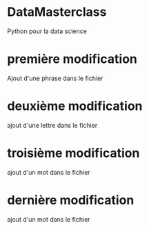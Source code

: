 # DataMasterclass
Python pour la data science

# première modification
Ajout d'une phrase dans le fichier

# deuxième modification
ajout d'une lettre dans le fichier

# troisième modification
ajout d'un mot dans le fichier

# dernière modification
ajout d'un mot dans le fichier

